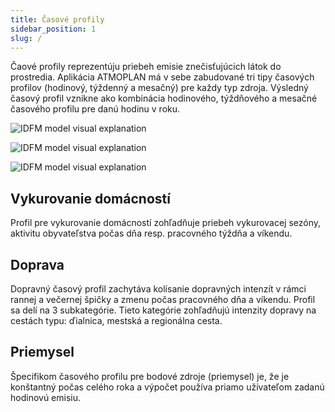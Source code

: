 ```yaml
---
title: Časové profily
sidebar_position: 1
slug: /
---
```

Čaové profily reprezentúju priebeh emisie znečisťujúcich látok do prostredia. 
Aplikácia ATMOPLAN má v sebe zabudované tri tipy časových profilov (hodinový, týždenný a mesačný) pre každy typ zdroja.
Výsledný časový profil vznikne ako kombinácia hodinového, týždňového a mesačné časového profilu pre danú hodinu v roku.

![IDFM model visual explanation](./images/hodina.png)

![IDFM model visual explanation](./images/tyzden.png)

![IDFM model visual explanation](./images/mesiac.png)

## Vykurovanie domácností
Profil pre vykurovanie domácností zohľadňuje priebeh vykurovacej sezóny, aktivitu obyvateľstva počas dňa resp. pracovného týždňa a víkendu.

## Doprava
Dopravný časový profil zachytáva kolísanie dopravných intenzít v rámci rannej a večernej špičky a zmenu počas pracovného dňa a víkendu. 
Profil sa delí na 3 subkategórie. Tieto kategórie zohľadňujú intenzity dopravy na cestách typu: ďialnica, mestská a regionálna cesta.

## Priemysel
Špecifikom časového profilu pre bodové zdroje (priemysel) je, že je konštantný počas celého roka a výpočet používa priamo užívateľom zadanú hodinovú emisiu.





